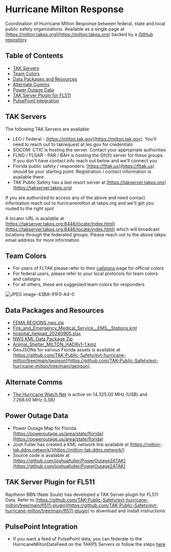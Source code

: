# Hurricane Milton Response
Coordination of Hurricane Milton Response between federal, state and local public safety organizations. Available as a single page at [https://milton.takps.org](https://milton.takps.org) backed by a [GitHub repository](https://github.com/TAK-Public-Safety/evt-hurricane-milton)

## Table of Contents
* [TAK Servers](#tak-servers)
* [Team Colors](#team-colors)
* [Data Packages and Resources](#data-packages-and-resources)
* [Alternate Comms](#alternate-comms)
* [Power Outage Data](#power-outage-data)
* [TAK Server Plugin for FL511](#tak-server-plugin-for-fl511)
* [PulsePoint Integration](#pulsepoint-integration)

## TAK Servers
The following TAK Servers are available:

- LEO / Federal - [https://milton.tak.gov](https://milton.tak.gov). You'll need to reach out to takrequest at leo.gov for credentials
- SOCOM: CTIC is hosting the server. Contact your appropriate authorities
- FLNG / FLSAR - PAR / BAH is hosting the Sit(X) server for these groups. If you don't have contact info reach out below and we'll connect you
- Florida public safety / responders: [https://fltak.us](https://fltak.us) should be your starting point. Registration / contact information is available there
- TAK Public Safety has a last resort server at [https://takserver.takps.org](https://takserver.takps.org)

If you are authorized to access any of the above and need contact information reach out to hurricanemilton at takps.org and we'll get you routed to the right spot

A locator URL is available at [https://takserver.takps.org:8446/locate/index.html](https://takserver.takps.org:8446/locate/index.html) which will broadcast locations through the federated groups. Please reach out to the above takps email address for more information

## Team Colors
* For users of FLTAK please refer to their [callsigns](https://fltak.cdrp.net/callsigns) page for official colors
* For federal users, please refer to your local protocols for team colors and callsigns
* For all others, these are suggested team colors for responders

![JPEG image-43BA-91F0-A4-0](https://github.com/user-attachments/assets/52907664-fa0d-415a-950b-bd1d72dac640)

## Data Packages and Resources
* [FEMA.REGIONS.nws.zip](https://github.com/TAK-Public-Safety/evt-hurricane-milton/raw/refs/heads/main/FEMA.REGIONS.nws.zip)
* [Fire_and_Emergency_Medical_Service__EMS__Stations.kml](https://github.com/TAK-Public-Safety/evt-hurricane-milton/raw/refs/heads/main/Fire_and_Emergency_Medical_Service__EMS__Stations.kml)
* [hospital_helipad_20240905.xlsx](https://github.com/TAK-Public-Safety/evt-hurricane-milton/raw/refs/heads/main/hospital_helipad_20240905.xlsx)
* [NWS KML Data Package Zip](https://github.com/user-attachments/files/17286314/NHC_MILTON_KML_LINKS.zip)
* [Animal_Shelter_MILTON_HADRv1-1.kmz](https://github.com/TAK-Public-Safety/evt-hurricane-milton/raw/refs/heads/main/Animal_Shelter_MILTON_HADRv1-1.kmz)
* GeoJSONs for various Florida assets is available at [https://github.com/TAK-Public-Safety/evt-hurricane-milton/tree/main/geojson](https://github.com/TAK-Public-Safety/evt-hurricane-milton/tree/main/geojson)

## Alternate Comms
* [The Hurricane Watch Net](https://hwn.org) is active on 14.325.00 MHz (USB) and 7.268.00 MHz (LSB)

## Power Outage Data
* Power Outage Map for Florida [https://poweroutage.us/area/state/florida](https://poweroutage.us/area/state/florida)
* Josh Fuller has created a KML network link available at [https://milton-tak.ddns.network/](https://milton-tak.ddns.network/)
* Source code is available at [https://github.com/joshuafuller/PowerOutage2ATAK](https://github.com/joshuafuller/PowerOutage2ATAK)

## TAK Server Plugin for FL511
Raytheon BBN (Nate Soule) has developed a TAK Server plugin for FL511 Data. Refer to [https://github.com/TAK-Public-Safety/evt-hurricane-milton/tree/main/fl511-plugin](https://github.com/TAK-Public-Safety/evt-hurricane-milton/tree/main/fl511-plugin) to download and install instructions

## PulsePoint Integration
* If you want a feed of PulsePoint data, you can federate to the HurricaneMiltonDataFeed on the TAKPS Servers or follow the steps [here](https://github.com/TAK-Public-Safety/evt-hurricane-milton/tree/main/pulsepoint)

